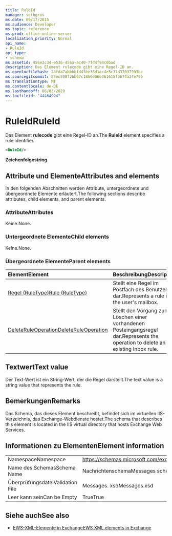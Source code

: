 ```yaml
---
title: RuleId
manager: sethgros
ms.date: 09/17/2015
ms.audience: Developer
ms.topic: reference
ms.prod: office-online-server
localization_priority: Normal
api_name:
- RuleId
api_type:
- schema
ms.assetid: 456e3c34-e536-456a-ac40-7fd4f94c0bad
description: Das Element rulecode gibt eine Regel-ID an.
ms.openlocfilehash: 28fda7abbbbfd43be38d1ac4e5c37d37037993bc
ms.sourcegitcommit: 88ec988f2bb67c1866d06b361615f3674a24e795
ms.translationtype: MT
ms.contentlocale: de-DE
ms.lasthandoff: 06/03/2020
ms.locfileid: "44464994"
---
```

# <a name="ruleid"></a><span data-ttu-id="b9085-103">RuleId</span><span class="sxs-lookup"><span data-stu-id="b9085-103">RuleId</span></span>

<span data-ttu-id="b9085-104">Das Element **rulecode** gibt eine Regel-ID an.</span><span class="sxs-lookup"><span data-stu-id="b9085-104">The **RuleId** element specifies a rule identifier.</span></span> 
  
```XML
<RuleId/>
```

 <span data-ttu-id="b9085-105">**Zeichenfolge**</span><span class="sxs-lookup"><span data-stu-id="b9085-105">**string**</span></span>
## <a name="attributes-and-elements"></a><span data-ttu-id="b9085-106">Attribute und Elemente</span><span class="sxs-lookup"><span data-stu-id="b9085-106">Attributes and elements</span></span>

<span data-ttu-id="b9085-107">In den folgenden Abschnitten werden Attribute, untergeordnete und übergeordnete Elemente erläutert.</span><span class="sxs-lookup"><span data-stu-id="b9085-107">The following sections describe attributes, child elements, and parent elements.</span></span>
  
### <a name="attributes"></a><span data-ttu-id="b9085-108">Attribute</span><span class="sxs-lookup"><span data-stu-id="b9085-108">Attributes</span></span>

<span data-ttu-id="b9085-109">Keine.</span><span class="sxs-lookup"><span data-stu-id="b9085-109">None.</span></span>
  
### <a name="child-elements"></a><span data-ttu-id="b9085-110">Untergeordnete Elemente</span><span class="sxs-lookup"><span data-stu-id="b9085-110">Child elements</span></span>

<span data-ttu-id="b9085-111">Keine.</span><span class="sxs-lookup"><span data-stu-id="b9085-111">None.</span></span>
  
### <a name="parent-elements"></a><span data-ttu-id="b9085-112">Übergeordnete Elemente</span><span class="sxs-lookup"><span data-stu-id="b9085-112">Parent elements</span></span>

|<span data-ttu-id="b9085-113">**Element**</span><span class="sxs-lookup"><span data-stu-id="b9085-113">**Element**</span></span>|<span data-ttu-id="b9085-114">**Beschreibung**</span><span class="sxs-lookup"><span data-stu-id="b9085-114">**Description**</span></span>|
|:-----|:-----|
|[<span data-ttu-id="b9085-115">Regel (RuleType)</span><span class="sxs-lookup"><span data-stu-id="b9085-115">Rule (RuleType)</span></span>](rule-ruletype.md) <br/> |<span data-ttu-id="b9085-116">Stellt eine Regel im Postfach des Benutzers dar.</span><span class="sxs-lookup"><span data-stu-id="b9085-116">Represents a rule in the user's mailbox.</span></span>  <br/> |
|[<span data-ttu-id="b9085-117">DeleteRuleOperation</span><span class="sxs-lookup"><span data-stu-id="b9085-117">DeleteRuleOperation</span></span>](deleteruleoperation.md) <br/> |<span data-ttu-id="b9085-118">Stellt den Vorgang zum Löschen einer vorhandenen Posteingangsregel dar.</span><span class="sxs-lookup"><span data-stu-id="b9085-118">Represents the operation to delete an existing Inbox rule.</span></span>  <br/> |
   
## <a name="text-value"></a><span data-ttu-id="b9085-119">Textwert</span><span class="sxs-lookup"><span data-stu-id="b9085-119">Text value</span></span>

<span data-ttu-id="b9085-120">Der Text-Wert ist ein String-Wert, der die Regel darstellt.</span><span class="sxs-lookup"><span data-stu-id="b9085-120">The text value is a string value that represents the rule.</span></span>
  
## <a name="remarks"></a><span data-ttu-id="b9085-121">Bemerkungen</span><span class="sxs-lookup"><span data-stu-id="b9085-121">Remarks</span></span>

<span data-ttu-id="b9085-122">Das Schema, das dieses Element beschreibt, befindet sich im virtuellen IIS-Verzeichnis, das Exchange-Webdienste hostet.</span><span class="sxs-lookup"><span data-stu-id="b9085-122">The schema that describes this element is located in the IIS virtual directory that hosts Exchange Web Services.</span></span>
  
## <a name="element-information"></a><span data-ttu-id="b9085-123">Informationen zu Elementen</span><span class="sxs-lookup"><span data-stu-id="b9085-123">Element information</span></span>

|||
|:-----|:-----|
|<span data-ttu-id="b9085-124">Namespace</span><span class="sxs-lookup"><span data-stu-id="b9085-124">Namespace</span></span>  <br/> |https://schemas.microsoft.com/exchange/services/2006/messages  <br/> |
|<span data-ttu-id="b9085-125">Name des Schemas</span><span class="sxs-lookup"><span data-stu-id="b9085-125">Schema Name</span></span>  <br/> |<span data-ttu-id="b9085-126">Nachrichtenschema</span><span class="sxs-lookup"><span data-stu-id="b9085-126">Messages schema</span></span>  <br/> |
|<span data-ttu-id="b9085-127">Überprüfungsdatei</span><span class="sxs-lookup"><span data-stu-id="b9085-127">Validation File</span></span>  <br/> |<span data-ttu-id="b9085-128">Messages. xsd</span><span class="sxs-lookup"><span data-stu-id="b9085-128">Messages.xsd</span></span>  <br/> |
|<span data-ttu-id="b9085-129">Leer kann sein</span><span class="sxs-lookup"><span data-stu-id="b9085-129">Can be Empty</span></span>  <br/> |<span data-ttu-id="b9085-130">True</span><span class="sxs-lookup"><span data-stu-id="b9085-130">True</span></span>  <br/> |
   
## <a name="see-also"></a><span data-ttu-id="b9085-131">Siehe auch</span><span class="sxs-lookup"><span data-stu-id="b9085-131">See also</span></span>



- [<span data-ttu-id="b9085-132">EWS-XML-Elemente in Exchange</span><span class="sxs-lookup"><span data-stu-id="b9085-132">EWS XML elements in Exchange</span></span>](ews-xml-elements-in-exchange.md)

